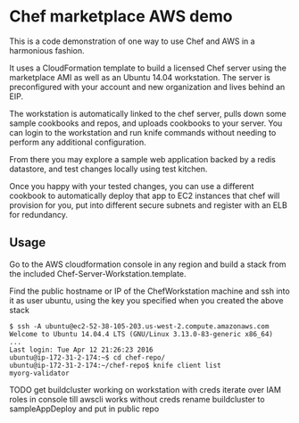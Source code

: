 # Chef marketplace AWS demo

This is a code demonstration of one way to use Chef and AWS in a harmonious fashion.

It uses a CloudFormation template to build a licensed Chef server using the marketplace AMI as well as
an Ubuntu 14.04 workstation. 
The server is preconfigured with your account and new organization and lives behind an EIP. 

The workstation is automatically linked to the chef server, pulls down some sample cookbooks and repos, 
and uploads cookbooks to your server. You can login to the workstation and run knife commands without 
needing to perform any additional configuration.

From there you may explore a sample web application backed by a redis datastore, and test changes locally 
using test kitchen. 

Once you happy with your tested changes, you can use a different cookbook to automatically deploy that
app to EC2 instances that chef will provision for you, put into different secure subnets and register 
with an ELB for redundancy.
 
## Usage 

Go to the AWS cloudformation console in any region and build a stack from the 
included Chef-Server-Workstation.template.

Find the public hostname or IP of the ChefWorkstation machine and ssh into it as user ubuntu, 
using the key you specified when you created the above stack

```
$ ssh -A ubuntu@ec2-52-38-105-203.us-west-2.compute.amazonaws.com  
Welcome to Ubuntu 14.04.4 LTS (GNU/Linux 3.13.0-83-generic x86_64)  
...  
Last login: Tue Apr 12 21:26:23 2016  
ubuntu@ip-172-31-2-174:~$ cd chef-repo/  
ubuntu@ip-172-31-2-174:~/chef-repo$ knife client list  
myorg-validator  
```

TODO
get buildcluster working on workstation with creds
iterate over IAM roles in console till awscli works without creds
rename buildcluster to sampleAppDeploy and put in public repo


